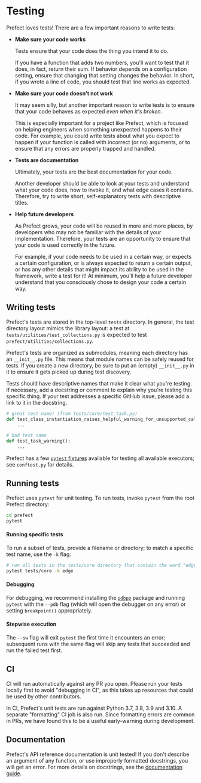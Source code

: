 # Testing

Prefect loves tests! There are a few important reasons to write tests:

- **Make sure your code works**

  Tests ensure that your code does the thing you intend it to do.

  If you have a function that adds two numbers, you'll want to test that it does, in fact, return their sum. If behavior depends on a configuration setting, ensure that changing that setting changes the behavior. In short, if you wrote a line of code, you should test that line works as expected.

- **Make sure your code doesn't not work**

  It may seem silly, but another important reason to write tests is to ensure that your code behaves as expected _even when it's broken_.

  This is especially important for a project like Prefect, which is focused on helping engineers when something unexpected happens to their code. For example, you could write tests about what you expect to happen if your function is called with incorrect (or no) arguments, or to ensure that any errors are properly trapped and handled.

* **Tests are documentation**

  Ultimately, your tests are the best documentation for your code.

  Another developer should be able to look at your tests and understand what your code does, how to invoke it, and what edge cases it contains. Therefore, try to write short, self-explanatory tests with descriptive titles.

* **Help future developers**

  As Prefect grows, your code will be reused in more and more places, by developers who may not be familiar with the details of your implementation. Therefore, your tests are an opportunity to ensure that your code is used correctly in the future.

  For example, if your code needs to be used in a certain way, or expects a certain configuration, or is always expected to return a certain output, or has any other details that might impact its ability to be used in the framework, write a test for it! At minimum, you'll help a future developer understand that you consciously chose to design your code a certain way.

## Writing tests

Prefect's tests are stored in the top-level `tests` directory. In general, the test directory layout mimics the library layout: a test at `tests/utilities/test_collections.py` is expected to test `prefect/utilities/collections.py`.

Prefect's tests are organized as submodules, meaning each directory has an `__init__.py` file. This means that module names can be safely reused for tests. If you create a new directory, be sure to put an (empty) `__init__.py` in it to ensure it gets picked up during test discovery.

Tests should have descriptive names that make it clear what you're testing. If necessary, add a docstring or comment to explain why you're testing this specific thing. If your test addresses a specific GitHub issue, please add a link to it in the docstring.

```python
# great test name! (from tests/core/test_task.py)
def test_class_instantiation_raises_helpful_warning_for_unsupported_callables():
    ...

# bad test name
def test_task_warning():
    ...
```

Prefect has a few [`pytest` fixtures](https://docs.pytest.org/en/stable/fixture.html) available for testing all available executors; see `conftest.py` for details.

## Running tests

Prefect uses `pytest` for unit testing. To run tests, invoke `pytest` from the root Prefect directory:

```bash
cd prefect
pytest
```

#### Running specific tests

To run a subset of tests, provide a filename or directory; to match a specific test name, use the `-k` flag:

```bash
# run all tests in the tests/core directory that contain the word "edge" in their title
pytest tests/core -k edge
```

#### Debugging

For debugging, we recommend installing the [`pdbpp`](https://github.com/pdbpp/pdbpp) package and running `pytest` with the `--pdb` flag (which will open the debugger on any error) or setting `breakpoint()` appropriately.

#### Stepwise execution

The `--sw` flag will exit `pytest` the first time it encounters an error; subsequent runs with the same flag will skip any tests that succeeded and run the failed test first.

## CI

CI will run automatically against any PR you open. Please run your tests locally first to avoid "debugging in CI", as this takes up resources that could be used by other contributors.

In CI, Prefect's unit tests are run against Python 3.7, 3.8, 3.9 and 3.10. A separate "formatting" CI job is also run. Since formatting errors are common in PRs, we have found this to be a useful early-warning during development.

## Documentation

Prefect's API reference documentation is unit tested! If you don't describe an argument of any function, or use improperly formatted docstrings, you will get an error. For more details on docstrings, see the [documentation guide](documentation.md).
